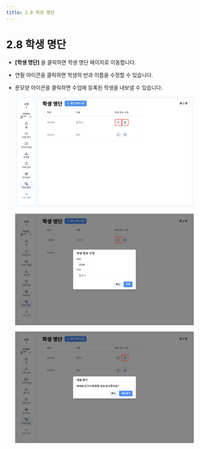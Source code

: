```yaml
---
title: 2.8 학생 명단
---
```

# 2.8 학생 명단

* **\[학생 명단]** 을 클릭하면 학생 명단 페이지로 이동합니다.


* 연필 아이콘을 클릭하면 학생의 반과 이름을 수정할 수 있습니다.
* 문모양 아이콘을 클릭하면 수업에 등록된 학생을 내보낼 수 있습니다.

  ![](/img/teacher_2-8_01.jpg)

  ![](/img/teacher_2-8_02.jpg)

  ![](/img/teacher_2-8_03.jpg)
